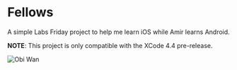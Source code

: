 Fellows
=======

A simple Labs Friday project to help me learn iOS while Amir learns Android.

**NOTE**: This project is only compatible with the XCode 4.4 pre-release.

![Obi Wan](http://i.imgur.com/hW7bR.jpg)
